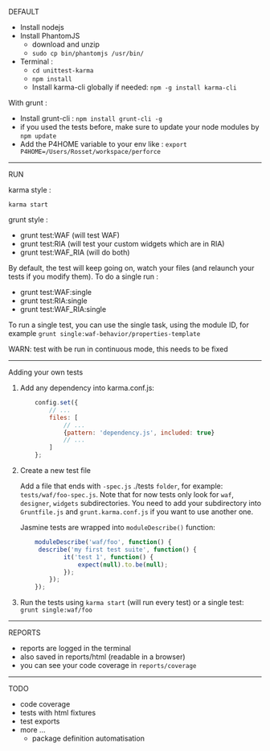 DEFAULT

* Install nodejs
* Install PhantomJS
	* download and unzip
	* `sudo cp bin/phantomjs /usr/bin/`
* Terminal :
	* `cd unittest-karma`
	* `npm install`
    * Install karma-cli globally if needed: `npm -g install karma-cli`

With grunt :

* Install grunt-cli : `npm install grunt-cli -g`
* if you used the tests before, make sure to update your node modules by `npm update`
* Add the P4HOME variable to your env like : `export P4HOME=/Users/Rosset/workspace/perforce`

---

RUN

karma style :

`karma start`

grunt style :

* grunt test:WAF (will test WAF)
* grunt test:RIA (will test your custom widgets which are in RIA)
* grunt test:WAF_RIA (will do both)

By default, the test will keep going on, watch your files (and relaunch your tests if you modify them). To do a single run :

* grunt test:WAF:single
* grunt test:RIA:single
* grunt test:WAF_RIA:single

To run a single test, you can use the single task, using the module ID, for example `grunt single:waf-behavior/properties-template`

WARN: test with be run in continuous mode, this needs to be fixed

---

Adding your own tests

1. Add any dependency into karma.conf.js:

    ```javascript
        config.set({
            // ...
            files: [
                // ...
                {pattern: 'dependency.js', included: true}
                // ...
            ]
        };
    ```

2. Create a new test file

    Add a file that ends with `-spec.js` ./tests `folder`, for example: `tests/waf/foo-spec.js`. Note that for now tests only look for `waf`, `designer`, `widgets` subdirectories. You need to add your subdirectory into `Gruntfile.js` and `grunt.karma.conf.js` if you want to use another one.

    Jasmine tests are wrapped into `moduleDescribe()` function:

    ```javascript
        moduleDescribe('waf/foo', function() {
         describe('my first test suite', function() {
                it('test 1', function() {
                    expect(null).to.be(null);
                });
            });
        });
    ```

3. Run the tests using `karma start` (will run every test) or a single test: `grunt single:waf/foo`

---

REPORTS

* reports are logged in the terminal
* also saved in reports/html (readable in a browser)
* you can see your code coverage in `reports/coverage`

---

TODO

* code coverage
* tests with html fixtures
* test exports
* more ...
	* package definition automatisation
